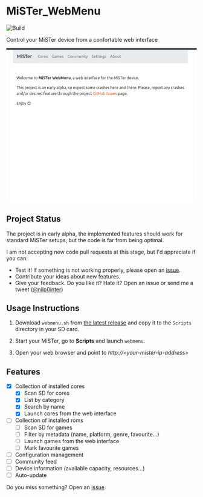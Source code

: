 # MiSTer_WebMenu

![Build](https://github.com/nilp0inter/MiSTer_WebMenu/workflows/Build/badge.svg)

Control your MiSTer device from a confortable web interface

![Screenshot](/assets/capture.gif)

## Project Status

The project is in early alpha, the implemented features should work for standard MiSTer setups, but the code is far from being optimal.

I am not accepting new code pull requests at this stage, but I'd appreciate if you can:

- Test it!  If something is not working properly, please open an [issue](https://github.com/nilp0inter/MiSTer_WebMenu/issues).
- Contribute your ideas about new features.
- Give your feedback. Do you like it? Hate it? Open an issue or send me a tweet ([@nilp0inter](https://twitter.com/nilp0inter))

## Usage Instructions

1. Download `webmenu.sh` from [the latest release](https://github.com/nilp0inter/MiSTer_WebMenu/releases/latest) and copy it to the `Scripts` directory in your SD card.

2. Start your MiSTer, go to **Scripts** and launch `webmenu`.

3. Open your web browser and point to *http://\<your-mister-ip-address\>*

## Features

- [x] Collection of installed cores
  - [x] Scan SD for cores
  - [x] List by category
  - [x] Search by name
  - [x] Launch cores from the web interface
- [ ] Collection of installed roms
  - [ ] Scan SD for games
  - [ ] Filter by metadata (name, platform, genre, favourite...)
  - [ ] Launch games from the web interface
  - [ ] Mark favourite games
- [ ] Configuration management
- [ ] Community feed
- [ ] Device information (available capacity, resources...)
- [ ] Auto-update

Do you miss something? Open an [issue](https://github.com/nilp0inter/MiSTer_WebMenu/issues).

